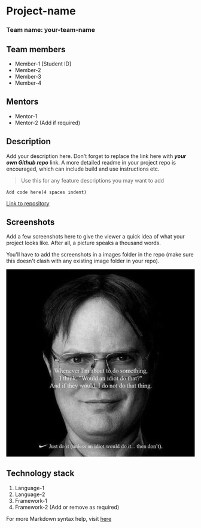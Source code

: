 # Project-name

### Team name: your-team-name

## Team members
* Member-1 [Student ID]
* Member-2
* Member-3
* Member-4

## Mentors
* Mentor-1
* Mentor-2 (Add if required)

## Description
Add your description here. Don't forget to replace the link here with **_your own Github repo_** link. A more detailed readme in your project repo is encouraged, which can include build and use instructions etc.

>Use this for any feature descriptions you may want to add

    Add code here(4 spaces indent)

[Link to repository](https://github.com/your-repo-link)

## Screenshots
Add a few screenshots here to give the viewer a quick idea of what your project looks like. After all, a picture speaks a thousand words.

You'll have to add the screenshots in a images folder in the repo (make sure this doesn't clash with any existing image folder in your repo).

![Screenshot alt text](/screenshots/ss1.jpg "Here is a screenshot!")

## Technology stack
1. Language-1
2. Language-2
3. Framework-1
4. Framework-2 (Add or remove as required)

For more Markdown syntax help, visit [here](https://www.markdownguide.org/basic-syntax/)